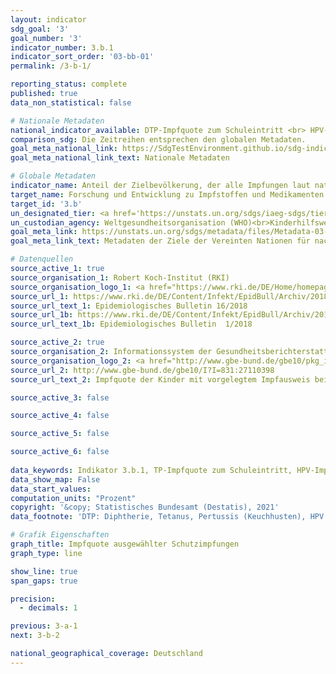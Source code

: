 ```yaml
---
layout: indicator    
sdg_goal: '3'    
goal_number: '3'    
indicator_number: 3.b.1    
indicator_sort_order: '03-bb-01'    
permalink: /3-b-1/    

reporting_status: complete    
published: true    
data_non_statistical: false    

# Nationale Metadaten    
national_indicator_available: DTP-Impfquote zum Schuleintritt <br> HPV-Impfquote bei 15-jährigen Mädchen <br> Masern-Impfquote zum Schuleintritt <br> Pneumokokken-Impfquote zum Schuleintritt    
comparison_sdg: Die Zeitreihen entsprechen den globalen Metadaten.    
goal_meta_national_link: https://SdgTestEnvironment.github.io/sdg-indicators/public/MetaDe/3.b.1.pdf    
goal_meta_national_link_text: Nationale Metadaten    

# Globale Metadaten    
indicator_name: Anteil der Zielbevölkerung, der alle Impfungen laut nationalem Programm besitzt    
target_name: Forschung und Entwicklung zu Impfstoffen und Medikamenten für übertragbare und nichtübertragbare Krankheiten, von denen hauptsächlich Entwicklungsländer betroffen sind, unterstützen, den Zugang zu bezahlbaren unentbehrlichen Arzneimitteln und Impfstoffen gewährleisten, im Einklang mit der Erklärung von Doha über das TRIPS-Übereinkommen und die öffentliche Gesundheit, die das Recht der Entwicklungsländer bekräftigt, die Bestimmungen in dem Übereinkommen über handelsbezogene Aspekte der Rechte des geistigen Eigentums über Flexibilitäten zum Schutz der öffentlichen Gesundheit voll auszuschöpfen, und insbesondere den Zugang zu Medikamenten für alle zu gewährleisten    
target_id: '3.b'    
un_designated_tier: <a href='https://unstats.un.org/sdgs/iaeg-sdgs/tier-classification/' title='Klicken Sie hier um weitere Informationen zur UN-Tier-Klassifikation zu erhalten.'  target='_blank'>Tier I</a>    
un_custodian_agency: Weltgesundheitsorganisation (WHO)<br>Kinderhilfswerk der Vereinten Nationen (UNICEF)    
goal_meta_link: https://unstats.un.org/sdgs/metadata/files/Metadata-03-0b-01.pdf    
goal_meta_link_text: Metadaten der Ziele der Vereinten Nationen für nachhaltige Entwicklung    

# Datenquellen
source_active_1: true
source_organisation_1: Robert Koch-Institut (RKI)
source_organisation_logo_1: <a href="https://www.rki.de/DE/Home/homepage_node.html"><img src="https://g205sdgs.github.io/sdg-indicators/public/OrgImgDe/rki.png" alt="Logo rki" style="height:60px; width:148px"/></a>
source_url_1: https://www.rki.de/DE/Content/Infekt/EpidBull/Archiv/2018/Ausgaben/16_18.html
source_url_text_1: Epidemiologisches Bulletin 16/2018
source_url_1b: https://www.rki.de/DE/Content/Infekt/EpidBull/Archiv/2018/Ausgaben/01_18.pdf
source_url_text_1b: Epidemiologisches Bulletin  1/2018

source_active_2: true
source_organisation_2: Informationssystem der Gesundheitsberichterstattung des Bundes (GBE)
source_organisation_logo_2: <a href="http://www.gbe-bund.de/gbe10/pkg_isgbe5.prc_isgbe?p_uid=gast&p_aid=50815950&p_sprache=D"><img src="https://g205sdgs.github.io/sdg-indicators/public/OrgImgDe/gbe.png" alt="Logo gbe" style="height:60px; width:148px"/></a>
source_url_2: http://www.gbe-bund.de/gbe10/I?I=831:27110398
source_url_text_2: Impfquote der Kinder mit vorgelegtem Impfausweis bei Einschulungsuntersuchungen

source_active_3: false

source_active_4: false

source_active_5: false

source_active_6: false
    
data_keywords: Indikator 3.b.1, TP-Impfquote zum Schuleintritt, HPV-Impfquote bei 15-jährigen Mädchen, Masern-Impfquote zum Schuleintritt, Pneumokokken-Impfquote zum Schuleintritt, Weltgesundheitsorganisation (WHO), Kinderhilfswerk der Vereinten Nationen (UNICEF), Rober    
data_show_map: False    
data_start_values:     
computation_units: "Prozent"    
copyright: '&copy; Statistisches Bundesamt (Destatis), 2021'    
data_footnote: 'DTP: Diphtherie, Tetanus, Pertussis (Keuchhusten), HPV: Humane Papillomviren.'    

# Grafik Eigenschaften    
graph_title: Impfquote ausgewählter Schutzimpfungen    
graph_type: line    

show_line: true
span_gaps: true

precision:
  - decimals: 1    

previous: 3-a-1    
next: 3-b-2    

national_geographical_coverage: Deutschland    
---
```


<span></span>